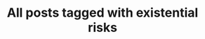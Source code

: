 ---
layout: tag
title: "All posts tagged with existential risks"
permalink: /weblog/tags/existential-risks/
taxonomy: existential risks
---
